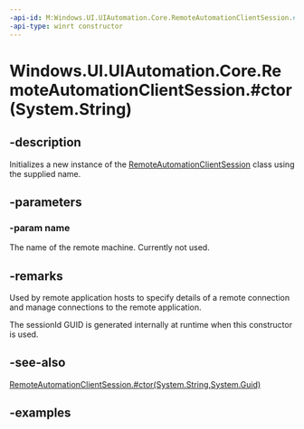 ```yaml
---
-api-id: M:Windows.UI.UIAutomation.Core.RemoteAutomationClientSession.#ctor(System.String)
-api-type: winrt constructor
---
```


# Windows.UI.UIAutomation.Core.RemoteAutomationClientSession.#ctor(System.String)

<!--
public RemoteAutomationClientSession (string name);
-->

## -description

Initializes a new instance of the [RemoteAutomationClientSession](remoteautomationclientsession.md) class using the supplied name.

## -parameters

### -param name

The name of the remote machine. Currently not used.

## -remarks

Used by remote application hosts to specify details of a remote connection and manage connections to the remote application.

The sessionId GUID is generated internally at runtime when this constructor is used.

## -see-also

[RemoteAutomationClientSession.#ctor(System.String,System.Guid)](remoteautomationclientsession_remoteautomationclientsession_1110855776.md)

## -examples
